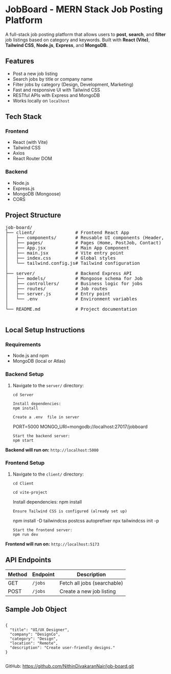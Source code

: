 <!DOCTYPE html>
<html lang="en">
<head>
  <meta charset="UTF-8"> 
</head>
<body>

  <h1>JobBoard - MERN Stack Job Posting Platform</h1>
  <p>A full-stack job posting platform that allows users to <strong>post</strong>, <strong>search</strong>, and <strong>filter</strong> job listings based on category and keywords. Built with <strong>React (Vite)</strong>, <strong>Tailwind CSS</strong>, <strong>Node.js</strong>, <strong>Express</strong>, and <strong>MongoDB</strong>.</p>

  <h2>Features</h2>
  <ul>
    <li>Post a new job listing</li>
    <li>Search jobs by title or company name</li>
    <li>Filter jobs by category (Design, Development, Marketing)</li>
    <li>Fast and responsive UI with Tailwind CSS</li>
    <li>RESTful APIs with Express and MongoDB</li>
    <li>Works locally on <code>localhost</code></li>
  </ul>

  <h2>Tech Stack</h2>
  <h3>Frontend</h3>
  <ul>
    <li>React (with Vite)</li>
    <li>Tailwind CSS</li>
    <li>Axios</li>
    <li>React Router DOM</li>
  </ul>
  <h3>Backend</h3>
  <ul>
    <li>Node.js</li>
    <li>Express.js</li>
    <li>MongoDB (Mongoose)</li>
    <li>CORS</li>
  </ul>

  <h2>Project Structure</h2>
  <pre>
job-board/
├── client/               # Frontend React App
│   ├── components/       # Reusable UI components (Header, Footer, JobCard)
│   ├── pages/            # Pages (Home, PostJob, Contact)
│   ├── App.jsx           # Main App Component
│   ├── main.jsx          # Vite entry point
│   ├── index.css         # Global styles
│   └── tailwind.config.js# Tailwind configuration
│
├── server/               # Backend Express API
│   ├── models/           # Mongoose schema for Job
│   ├── controllers/      # Business logic for jobs
│   ├── routes/           # Job routes
│   ├── server.js         # Entry point
│   └── .env              # Environment variables
│
└── README.md             # Project documentation
  </pre>

  <h2>Local Setup Instructions</h2>
  <h3>Requirements</h3>
  <ul>
    <li>Node.js and npm</li>
    <li>MongoDB (local or Atlas)</li>
  </ul>

  <h3>Backend Setup</h3>
  <ol>
    <li>Navigate to the <code>server/</code> directory:</li>
    <pre><code>cd Server</code></pre>

    Install dependencies:
    npm install

    Create a .env  file in server
    
PORT=5000
MONGO_URI=mongodb://localhost:27017/jobboard
    </code></pre>

    Start the backend server:
    npm start
  </ol>
  <p><strong>Backend will run on:</strong> <code>http://localhost:5000</code></p>

  <h3>Frontend Setup</h3>
  <ol>
    <li>Navigate to the <code>client/</code> directory:</li>
    <pre><code>cd Client</code></pre>
 <pre><code>cd vite-project</code></pre>
    Install dependencies:
    npm install

    Ensure Tailwind CSS is configured (already set up)
    
npm install -D tailwindcss postcss autoprefixer
npx tailwindcss init -p
    </code></pre>

    Start the frontend server:
    npm run dev
  </ol>
  <p><strong>Frontend will run on:</strong> <code>http://localhost:5173</code></p>

  <h2>API Endpoints</h2>
  <table>
    <thead>
      <tr><th>Method</th><th>Endpoint</th><th>Description</th></tr>
    </thead>
    <tbody>
      <tr><td>GET</td><td><code>/jobs</code></td><td>Fetch all jobs (searchable)</td></tr>
      <tr><td>POST</td><td><code>/jobs</code></td><td>Create a new job listing</td></tr>
    </tbody>
  </table>

  <h2>Sample Job Object</h2>
  <pre><code>
{
  "title": "UI/UX Designer",
  "company": "DesignCo",
  "category": "Design",
  "location": "Remote",
  "description": "Create user-friendly designs."
}
  </code></pre>

 
  <p>GitHub: <a href="https://github.com/NithinDivakaranNair/job-board.git" target="_blank">https://github.com/NithinDivakaranNair/job-board.git</a></p>

</body>
</html>
